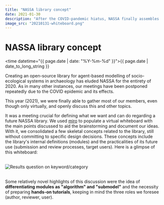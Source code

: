```yaml
---
title: "NASSA library concept"
date: 2021-01-30
description: "After the COVID-pandemic hiatus, NASSA finally assembles to better define a modular library concept"
image_src: "20210131-whiteboard.png"
---
```

# NASSA library concept
<emp><time datetime="{{ page.date | date: "%Y-%m-%d" }}">{{ page.date | date_to_long_string }}</time></emp>

Creating an open-source library for agent-based modelling of socio-ecological systems in archaeology has eluded NASSA for the entirety of 2020. As in many other instances, our meetings have been postponed repeatedly due to the COVID epidemic and its effects.

This year (2021), we were finally able to gather most of our members, even though only virtually, and openly discuss this and other topics.

It was a meeting crucial for defining what we want and can do regarding a future NASSA library. We used [miro](https://miro.com/) to populate a virtual whiteboard with the main points discussed to aid the brainstorming and document our ideas. With it, we consolidated a few skeletal concepts related to the library, still without committing to specific design decisions. These concepts include the library's internal definitions (modules) and the practicalities of its future use (submission and review processes, target users). Here is a glimpse of this whiteboard:

<br>
<img src="https://archaeology-abm.github.io/NASSA-hub/assets/20210131-whiteboard.png" alt="Results question on keyword/category">
<br><br>

Some relatively novel highlights of this discussion were the idea of **differentiating modules as "algorithm" and "submodel"** and the necessity of preparing **hands-on tutorials**, keeping in mind the three roles we foresee (author, reviewer, user).

<br><br>
